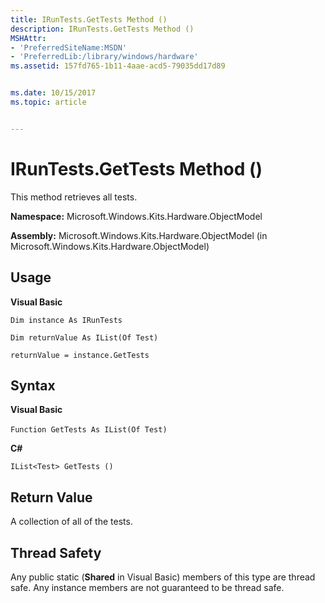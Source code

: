 ```yaml
---
title: IRunTests.GetTests Method ()
description: IRunTests.GetTests Method ()
MSHAttr:
- 'PreferredSiteName:MSDN'
- 'PreferredLib:/library/windows/hardware'
ms.assetid: 157fd765-1b11-4aae-acd5-79035dd17d89


ms.date: 10/15/2017
ms.topic: article


---
```


# IRunTests.GetTests Method ()


This method retrieves all tests.

**Namespace:** Microsoft.Windows.Kits.Hardware.ObjectModel

**Assembly:** Microsoft.Windows.Kits.Hardware.ObjectModel (in Microsoft.Windows.Kits.Hardware.ObjectModel)

## <span id="Usage"></span><span id="usage"></span><span id="USAGE"></span>Usage


**Visual Basic**

`Dim instance As IRunTests`

`Dim returnValue As IList(Of Test)`

`returnValue = instance.GetTests`

## <span id="Syntax"></span><span id="syntax"></span><span id="SYNTAX"></span>Syntax


**Visual Basic**

`Function GetTests As IList(Of Test)`       

**C#**

`IList<Test> GetTests ()`

## <span id="Return_Value"></span><span id="return_value"></span><span id="RETURN_VALUE"></span>Return Value


A collection of all of the tests.

## <span id="Thread_Safety"></span><span id="thread_safety"></span><span id="THREAD_SAFETY"></span>Thread Safety


Any public static (**Shared** in Visual Basic) members of this type are thread safe. Any instance members are not guaranteed to be thread safe.

 

 






